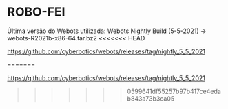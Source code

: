 # ROBO-FEI

Última versão do Webots utilizada: Webots Nightly Build (5-5-2021) -> webots-R2021b-x86-64.tar.bz2
<<<<<<< HEAD

https://github.com/cyberbotics/webots/releases/tag/nightly_5_5_2021

=======

https://github.com/cyberbotics/webots/releases/tag/nightly_5_5_2021
>>>>>>> 0599641df55257b97b417ce4edab843a73b3ca05
